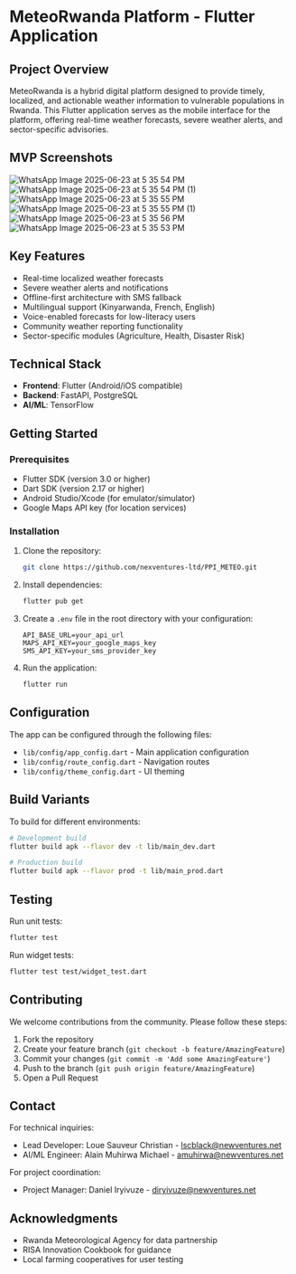 # MeteoRwanda Platform - Flutter Application

## Project Overview
MeteoRwanda is a hybrid digital platform designed to provide timely, localized, and actionable weather information to vulnerable populations in Rwanda. This Flutter application serves as the mobile interface for the platform, offering real-time weather forecasts, severe weather alerts, and sector-specific advisories.

## MVP Screenshots
![WhatsApp Image 2025-06-23 at 5 35 54 PM](https://github.com/user-attachments/assets/1269e00f-93ec-4c05-aaed-ce54ac4f63ff)
![WhatsApp Image 2025-06-23 at 5 35 54 PM (1)](https://github.com/user-attachments/assets/2f7ad784-bc24-4e9f-a41f-ef0377ad62c9)
![WhatsApp Image 2025-06-23 at 5 35 55 PM](https://github.com/user-attachments/assets/7e5ff270-1e82-409b-b668-e91fc2ca95c0)
![WhatsApp Image 2025-06-23 at 5 35 55 PM (1)](https://github.com/user-attachments/assets/14e957af-45ff-4d23-80e7-768aee2c5b7d)
![WhatsApp Image 2025-06-23 at 5 35 56 PM](https://github.com/user-attachments/assets/0980f0ef-d18e-4198-b6ee-bb6c64bcaba9)
![WhatsApp Image 2025-06-23 at 5 35 53 PM](https://github.com/user-attachments/assets/bb08b3a4-c374-465e-a3ba-5f76970782b9)

## Key Features
- Real-time localized weather forecasts
- Severe weather alerts and notifications
- Offline-first architecture with SMS fallback
- Multilingual support (Kinyarwanda, French, English)
- Voice-enabled forecasts for low-literacy users
- Community weather reporting functionality
- Sector-specific modules (Agriculture, Health, Disaster Risk)

## Technical Stack
- **Frontend**: Flutter (Android/iOS compatible)
- **Backend**: FastAPI, PostgreSQL
- **AI/ML**: TensorFlow

## Getting Started

### Prerequisites
- Flutter SDK (version 3.0 or higher)
- Dart SDK (version 2.17 or higher)
- Android Studio/Xcode (for emulator/simulator)
- Google Maps API key (for location services)

### Installation
1. Clone the repository:
   ```bash
   git clone https://github.com/nexventures-ltd/PPI_METEO.git
   ```

2. Install dependencies:
   ```bash
   flutter pub get
   ```

3. Create a `.env` file in the root directory with your configuration:
   ```
   API_BASE_URL=your_api_url
   MAPS_API_KEY=your_google_maps_key
   SMS_API_KEY=your_sms_provider_key
   ```

4. Run the application:
   ```bash
   flutter run
   ```

## Configuration
The app can be configured through the following files:
- `lib/config/app_config.dart` - Main application configuration
- `lib/config/route_config.dart` - Navigation routes
- `lib/config/theme_config.dart` - UI theming

## Build Variants
To build for different environments:
```bash
# Development build
flutter build apk --flavor dev -t lib/main_dev.dart

# Production build
flutter build apk --flavor prod -t lib/main_prod.dart
```

## Testing
Run unit tests:
```bash
flutter test
```

Run widget tests:
```bash
flutter test test/widget_test.dart
```

## Contributing
We welcome contributions from the community. Please follow these steps:
1. Fork the repository
2. Create your feature branch (`git checkout -b feature/AmazingFeature`)
3. Commit your changes (`git commit -m 'Add some AmazingFeature'`)
4. Push to the branch (`git push origin feature/AmazingFeature`)
5. Open a Pull Request

## Contact
For technical inquiries:
- Lead Developer: Loue Sauveur Christian - lscblack@newventures.net
- AI/ML Engineer: Alain Muhirwa Michael - amuhirwa@newventures.net

For project coordination:
- Project Manager: Daniel Iryivuze - diryivuze@newventures.net

## Acknowledgments
- Rwanda Meteorological Agency for data partnership
- RISA Innovation Cookbook for guidance
- Local farming cooperatives for user testing
